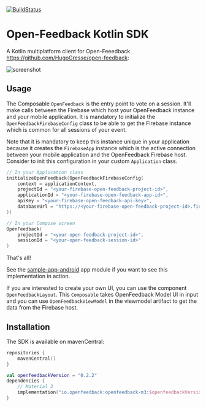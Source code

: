 [![BuildStatus](https://github.com/paug/openfeedback-android-sdk/actions/workflows/ci.yaml/badge.svg)](https://github.com/paug/openfeedback-android-sdk/actions/workflows/ci.yaml/badge.svg)

# Open-Feedback Kotlin SDK

A Kotlin multiplatform client for Open-Feeedback https://github.com/HugoGresse/open-feedback:

![screenshot](docs/screenshot.png)

## Usage

The Composable `OpenFeedback` is the entry point to vote on a session. It'll make calls
between the Firebase which host your OpenFeedback instance and your mobile application. It is
mandatory to initialize the `OpenFeedbackFirebaseConfig` class to be able to get the Firebase 
instance which is common for all sessions of your event.

Note that it is mandatory to keep this instance unique in your application because it creates the
`FirebaseApp` instance which is the active connection between your mobile application and the
OpenFeedback Firebase host. Consider to init this configuration in your custom `Application` class.

```kotlin
// In your Application class
initializeOpenFeedback(OpenFeedbackFirebaseConfig(
    context = applicationContext,
    projectId = "<your-firebase-open-feedback-project-id>",
    applicationId = "<your-firebase-open-feedback-app-id>",
    apiKey = "<your-firebase-open-feedback-api-key>",
    databaseUrl = "https://<your-firebase-open-feedback-project-id>.firebaseio.com"
))

// In your Compose screen
OpenFeedback(
    projectId = "<your-open-feedback-project-id>",
    sessionId = "<your-open-feedback-session-id>"
)
```

That's all!

See the [sample-app-android](sample-app/src/main/java/io/openfeedback/android/sample/MainActivity.kt) 
app module if you want to see this implementation in action.

If you are interested to create your own UI, you can use the component `OpenFeedbackLayout`. This
`Composable` takes OpenFeedback Model UI in input and you can use `OpenFeedbackViewModel` in the
viewmodel artifact to get the data from the Firebase host.

## Installation

The SDK is available on mavenCentral:

```kotlin
repositories {
    mavenCentral()
}

val openfeedbackVersion = "0.2.2"
dependencies {
    // Material 3
    implementation("io.openfeedback:openfeedback-m3:$openfeedbackVersion")
}
```
